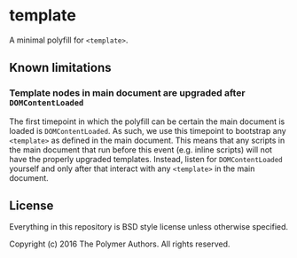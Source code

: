 # template

A minimal polyfill for `<template>`.

## Known limitations

### Template nodes in main document are upgraded after `DOMContentLoaded`

The first timepoint in which the polyfill can be certain the main document is loaded is `DOMContentLoaded`.
As such, we use this timepoint to bootstrap any `<template>` as defined in the main document.
This means that any scripts in the main document that run before this event (e.g. inline scripts) will not have the properly upgraded templates.
Instead, listen for `DOMContentLoaded` yourself and only after that interact with any `<template>` in the main document.

## License

Everything in this repository is BSD style license unless otherwise specified.

Copyright (c) 2016 The Polymer Authors. All rights reserved.
